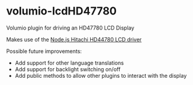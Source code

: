 # volumio-lcdHD47780
Volumio plugin for driving an HD47780 LCD Display

Makes use of the [Node.js Hitachi HD44780 LCD driver](https://github.com/fivdi/lcd)

Possible future improvements:

* Add support for other language translations
* Add support for backlight switching on/off
* Add public methods to allow other plugins to interact with the display
